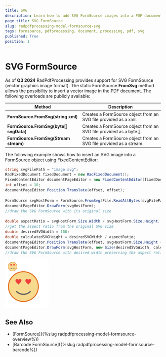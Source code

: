 ```yaml
---
title: SVG
description: Learn how to add SVG FormSource images into a PDF document using RadPdfProcessing.
page_title: SVG FormSource
slug: radpdfprocessing-model-formsource-svg
tags: formsource, pdfprocessing, document, processing, pdf, svg
published: True
position: 1
---
```


# SVG FormSource

As of **Q3 2024** RadPdfProcessing provides support for SVG FormSource (vector graphics image format). The static FormSource.**FromSvg** method allows the possibility to insert a vector image in the PDF document. The following overloads are publicly available:

|Method|Description|
|----|----|
|**FormSource.FromSvg(string xml)**|Creates a FormSource object from an SVG file provided as a xml.|
|**FormSource.FromSvg(byte[] svgData)**|Creates a FormSource object from an SVG file provided as a byte[].|
|**FormSource.FromSvg(Stream stream)**|Creates a FormSource object from an SVG file provided as a stream.|

The following example shows how to insert an SVG image into a FormSource object using FixedContentEditor:

```csharp
string svgFilePath = "image.svg"; 
RadFixedDocument fixedDocument = new RadFixedDocument();
FixedContentEditor documentPageEditor = new FixedContentEditor(fixedDocument.Pages.AddPage());
int offset = 10;
documentPageEditor.Position.Translate(offset, offset);

FormSource svgHostForm = FormSource.FromSvg(File.ReadAllBytes(svgFilePath));
documentPageEditor.DrawForm(svgHostForm); 
//draw the SVG FormSource with its original size

double aspectRatio = svgHostForm.Size.Width / svgHostForm.Size.Height;
//get the aspect ratio from the original SVG size
double desiredSVGWidth = 100;
double calculatedSVGHeight = desiredSVGWidth / aspectRatio;
documentPageEditor.Position.Translate(offset, svgHostForm.Size.Height + offset);          
documentPageEditor.DrawForm(svgHostForm, new Size(desiredSVGWidth, calculatedSVGHeight));
//draw the SVG FormSource with desired width preserving the aspect ratio
```
![PdfProcessing Insert SVG FormSource](images/pdf-processing-insert-svg.png)

## See Also

 * [FormSource]({%slug radpdfprocessing-model-formsource-overview%})
 * [Barcode FormSource]({%slug radpdfprocessing-model-formsource-barcode%})